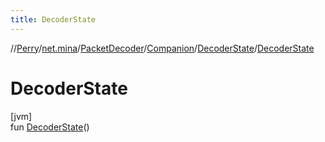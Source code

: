 ```yaml
---
title: DecoderState
---
```

//[Perry](../../../../../index.html)/[net.mina](../../../index.html)/[PacketDecoder](../../index.html)/[Companion](../index.html)/[DecoderState](index.html)/[DecoderState](-decoder-state.html)



# DecoderState



[jvm]\
fun [DecoderState](-decoder-state.html)()




